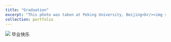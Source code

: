```yaml
---
title: "Graduation"
excerpt: "This photo was taken at Peking University, Beijing<br/><img src='/images/graduation.JPG'>"
collection: portfolio
---
```

<img src='/images/graduation.JPG'>
 毕业快乐
